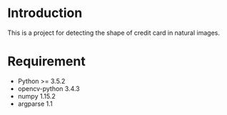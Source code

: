 # Introduction

This is a project for detecting the shape of credit card in natural images.

# Requirement

- Python >= 3.5.2
- opencv-python 3.4.3
- numpy 1.15.2
- argparse 1.1